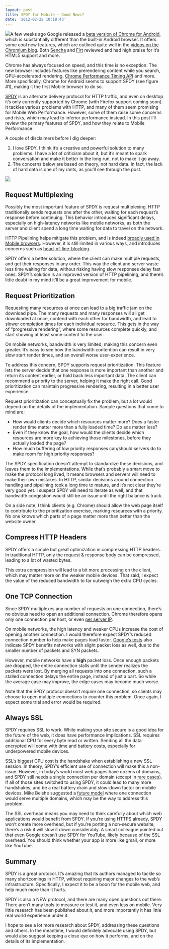 ```yaml
---
layout: post
title: SPDY for Mobile – Good News?
date: '2012-02-22 10:18:43'
---
```



![](http://www.blaze.io/wp-content/uploads/2012/02/chrome_logo.gif)A few weeks ago Google released a [beta version of Chrome for Android](https://market.android.com/details?id=com.android.chrome&hl=en), which is substantially different than the built-in Android browser. It offers some cool new features, which are outlined quite well in the [videos on the Chromium blog](http://blog.chromium.org/2012/02/deeper-look-at-chrome-for-android.html). Both [Sencha](http://www.sencha.com/blog/html5-scorecard-chrome-mobile-beta/) and [Firt](http://www.mobilexweb.com/blog/google-chrome-android-html5) reviewed and had high praise for it’s HTML5 support and more.

Chrome has always focused on speed, and this time is no exception. The new browser includes features like prerendering content while you search, GPU-accelerated rendering, [Chrome Performance Timing API](http://ecmanaut.blogspot.com/2010/06/google-bom-feature-ms-since-pageload.html) and more. More specifically, Chrome for Android seems to support SPDY (see figure #1), making it the first Mobile browser to do so.

[SPDY](http://www.chromium.org/spdy/spdy-whitepaper) is an alternate delivery protocol for HTTP traffic, and even on desktop it’s only currently supported by Chrome (with Firefox support coming soon). It tackles various problems with HTTP, and many of them seem promising for Mobile Web Performance. However, some of them raise some concerns and risks, which may lead to inferior performance instead. In this post I’ll review the primary features of SPDY, and how they relate to Mobile Performance.

A couple of disclaimers before I dig deeper:

1. I love SPDY. I think it’s a creative and powerful solution to many problems. I have a lot of criticism about it, but it’s meant to spark conversation and make it better in the long run, not to make it go away.
2. The concerns below are based on theory, not hard data. In fact, the lack of hard data is one of my rants, as you’ll see through the post.

[![](http://www.blaze.io/wp-content/uploads/2012/02/spdy-graphic-smaller.png)](http://www.blaze.io/?attachment_id=3225)


## Request Multiplexing

Possibly the most important feature of SPDY is request multiplexing. HTTP traditionally sends requests one after the other, waiting for each request’s response before continuing. This behavior introduces significant delays, especially on high-latency networks like mobile networks, as both the server and client spend a long time waiting for data to travel on the network.

HTTP Pipelining helps mitigate this problem, and is indeed [broadly used in Mobile browsers](../mobile/http-pipelining-big-in-mobile/). However, it is still limited in various ways, and introduces concerns such as [head-of-line-blocking](http://en.wikipedia.org/wiki/Head-of-line_blocking).

SPDY offers a better solution, where the client can make multiple requests, and get their responses in any order. This way the client and server waste less time waiting for data, without risking having slow responses delay fast ones. SPDY’s solution is an improved version of HTTP pipelining, and there’s little doubt in my mind it’ll be a great improvement for mobile.


## Request Prioritization

Requesting many resources at once can lead to a big traffic jam on the download pipe. The many requests and many responses will all get downloaded at once, contend with each other for bandwidth, and lead to slower completion times for each individual resource. This gets in the way of “progressive rendering”, where some resources complete quickly, and start showing at least some content to the user.

On mobile networks, bandwidth is very limited, making this concern even greater. It’s easy to see how the bandwidth contention can result in very slow start render times, and an overall worse user-experience.

To address this concern, SPDY supports request prioritization. This feature lets the server decide that one response is more important than another and return its content earlier, or hold back less important data. The client can recommend a priority to the server, helping it make the right call. Good prioritization can maintain progressive rendering, resulting in a better user experience.

Request prioritization can conceptually fix the problem, but a lot would depend on the details of the implementation. Sample questions that come to mind are:

- How would clients decide which resources matter more? Does a faster render time matter more than a fully loaded time? Do ads matter less?
- Even if they know the goal, how would the clients decide which resources are more key to achieving those milestones, before they actually loaded the page?
- How much buffering of low priority responses can/should servers do to make room for high priority responses?

The SPDY specification doesn’t attempt to standardize these decisions, and leaves them to the implementations. While that’s probably a smart move to make the protocol long lived, it means browsers and servers will need to make their own mistakes. In HTTP, similar decisions around connection handling and pipelining took a long time to mature, and it’s not clear they’re very good yet. I suspect SPDY will need to iterate as well, and that bandwidth congestion would still be an issue until the right balance is truck.

On a side note, I think clients (e.g. Chrome) should allow the web page itself to contribute to the prioritization exercise, marking resources with a priority. No one knows which parts of a page matter more than better than the website owner.


## Compress HTTP Headers

SPDY offers a simple but great optimization in compressing HTTP headers. In traditional HTTP, only the request & response body can be compressed, leading to a lot of wasted bytes.

This extra compression will lead to a bit more processing on the client, which may matter more on the weaker mobile devices. That said, I expect the value of the reduced bandwidth to far outweigh the extra CPU cycles.


## One TCP Connection

Since SPDY multiplexes any number of requests on one connection, there’s no obvious need to open an additional connection. Chrome therefore opens only one connection per host, or even [per server IP](https://groups.google.com/forum/#%21msg/spdy-dev/UW0_X2GaMSQ/6sx-_So4aikJ).

On mobile networks, the high latency and weaker CPUs increase the cost of opening another connection. I would therefore expect SPDY’s reduced connection number to help make pages load faster. [Google’s tests](http://www.chromium.org/spdy/spdy-whitepaper#TOC-The-role-of-packet-loss-and-round-t) also indicate SPDY benefits networks with slight packet loss as well, due to the smaller number of packets and SYN packets.

However, mobile networks have a **high** packet loss. Once enough packets are dropped, the entire connection stalls until the sender realizes the packets were lost. By merging all requests into one connection, such a stalled connection delays the entire page, instead of just a part. So while the average case may improve, the edge cases may become much worse.

Note that the SPDY protocol doesn’t *require* one connection, so clients may choose to open multiple connections to counter this problem. Once again, I expect some trial and error would be required.


## Always SSL

SPDY requires SSL to work. While making your site secure is a good idea for the future of the web, it does have performance implications. SSL requires additional CPU for every byte read or written. Sending all the data encrypted will come with time and battery costs, especially for underpowered mobile devices.

SSL’s biggest CPU cost is the handshake when establishing a new SSL session. In theory, SPDY’s efficient use of connection will make this a non-issue. However, in today’s world most web pages have dozens of domains, and SPDY still needs a single connection per domain (except in [rare cases](https://groups.google.com/forum/#%21msg/spdy-dev/UW0_X2GaMSQ/6sx-_So4aikJ)). If all of those sites switched to using SPDY, it could lead to many more handshakes, and be a real battery drain and slow-down factor on mobile devices. Mike Belshe suggested a [future model](http://www.belshe.com/2011/11/17/spdy-of-the-future-might-blow-your-mind-today/) where one connection would serve multiple domains, which may be the way to address this problem.

The SSL overhead means you may need to think carefully about which web applications would benefit from SPDY. If you’re using HTTPS already, SPDY won’t create more overhead, but if you’re porting a non-secure website, there’s a risk it will slow it down considerably. A smart colleague pointed out that even Google doesn’t use SPDY for YouTube, likely because of the SSL overhead. You should think whether your app is more like gmail, or more like YouTube.


## Summary

SPDY is a great protocol. It’s amazing that its authors managed to tackle so many shortcomings in HTTP, without requiring major changes to the web’s infrastructure. Specifically, I expect it to be a boon for the mobile web, and help much more than it hurts.

SPDY is also a NEW protocol, and there are many open questions out there. There aren’t many tools to measure or test it, and even less on mobile. Very little research has been published about it, and more importantly it has little real world experience under it.

I hope to see a lot more research about SPDY, addressing these questions and others. In the meantime, I would definitely advocate using SPDY, but would also suggest keeping a close eye on how it performs, and on the details of its implementation.


